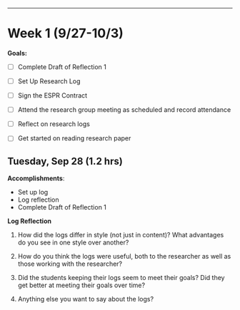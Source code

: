 ---
# Week 1 (9/27-10/3)
**Goals:**

- [ ] Complete Draft of Reflection 1

- [ ] Set Up Research Log 

- [ ] Sign the ESPR Contract

- [ ] Attend the research group meeting as scheduled and record attendance
 
- [ ] Reflect on research logs

- [ ] Get started on reading research paper
<!-- 
## Wednesday, Sep 28 (2 hrs)

**Accomplishments**:
  
  -->

## Tuesday, Sep 28 (1.2 hrs)

**Accomplishments**:

* Set up log
* Log reflection
* Complete Draft of Reflection 1

**Log Reflection**

1. How did the logs differ in style (not just in content)? What advantages do you see in one style over another?

2. How do you think the logs were useful, both to the researcher as well as those working with the researcher?

3. Did the students keeping their logs seem to meet their goals? Did they get better at meeting their goals over time?

4. Anything else you want to say about the logs?

